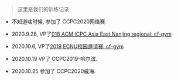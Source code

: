 > 这里是我们的训练记录

- 不知道啥时候, 参加了 CCPC2020网络赛.

- 2020.9.28, VP了[018 ACM ICPC Asia East Nanjing regional: cf-gym](https://codeforces.com/gym/101981/attachments)

- 2020.10.6, VP了[2019 ECNU校园邀请赛: cf-gym](https://codeforces.com/gym/102190)

- 2020.10.19 VP了 CCPC2019-哈尔滨. 

- 2020.10.25 参加了 CCPC2020威海.
